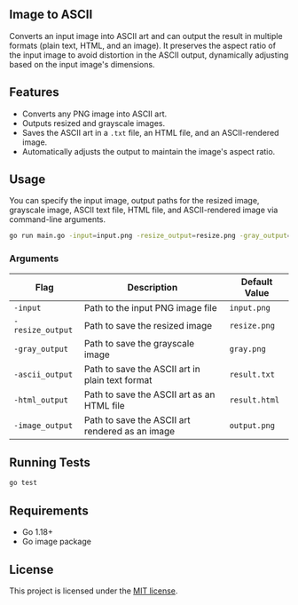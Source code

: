 ## Image to ASCII

Converts an input image into ASCII art and can output the result in multiple formats (plain text, HTML, and an image). It preserves the aspect ratio of the input image to avoid distortion in the ASCII output, dynamically adjusting based on the input image's dimensions.

## Features

- Converts any PNG image into ASCII art.
- Outputs resized and grayscale images.
- Saves the ASCII art in a `.txt` file, an HTML file, and an ASCII-rendered image.
- Automatically adjusts the output to maintain the image's aspect ratio.

## Usage

You can specify the input image, output paths for the resized image, grayscale image, ASCII text file, HTML file, and ASCII-rendered image via command-line arguments.

```bash
go run main.go -input=input.png -resize_output=resize.png -gray_output=gray.png -ascii_output=result.txt -html_output=result.html -image_output=output.png
```

### Arguments

| Flag             | Description                                     | Default Value   |
|------------------|-------------------------------------------------|-----------------|
| `-input`         | Path to the input PNG image file                | `input.png`     |
| `-resize_output` | Path to save the resized image                  | `resize.png`    |
| `-gray_output`   | Path to save the grayscale image                | `gray.png`      |
| `-ascii_output`  | Path to save the ASCII art in plain text format | `result.txt`    |
| `-html_output`   | Path to save the ASCII art as an HTML file      | `result.html`   |
| `-image_output`  | Path to save the ASCII art rendered as an image | `output.png`    |

## Running Tests

```bash
go test
```

## Requirements

- Go 1.18+
- Go image package

## License

This project is licensed under the [MIT license](LICENSE.md).
